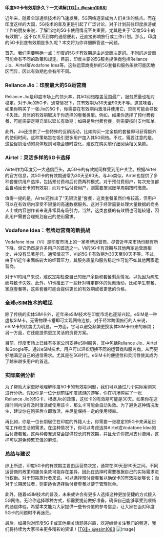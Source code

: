 **印度5G卡有效期多久？一文详解[[TG💪+ @esim1088](https://t.me/s/esim1088)]**

近年来，随着全球通信技术的飞速发展，5G网络逐渐成为人们关注的焦点。而在印度这样的大国，5G技术的普及更是引起了广泛讨论。对于计划前往印度旅游或工作的朋友来说，了解当地的5G卡使用情况至关重要。尤其是关于“印度5G卡的有效期”，这不仅关系到你的通信便利，还直接影响旅行或工作计划。那么，印度的5G卡到底有效期是多久呢？本文将为你详细解答这一问题。

首先，我们需要明确一点：印度的5G卡有效期是由运营商决定的。不同的运营商可能会有不同的政策和规定。目前，印度主要的5G服务提供商包括Reliance Jio、Airtel和Vodafone Idea等。这些运营商提供的5G套餐和服务条款可能因地区而异，因此有效期也会有所不同。

### Reliance Jio：印度最大的5G运营商

Reliance Jio是印度市场上的领头羊，其5G网络覆盖范围最广，服务质量也相对稳定。对于Jio的5G卡，通常情况下，其有效期为30天至90天不等。这意味着，如果你购买了一张Jio的5G卡，你需要在有效期内激活并使用它，否则可能会导致卡失效。具体的有效期取决于你选择的套餐类型。例如，如果你选择了预付费套餐，可能需要定期充值以延长有效期；如果是后付费套餐，则需要按时支付账单。

此外，Jio还提供了一些特殊的促销活动，比如购买一定金额的套餐即可获得额外的使用时间。这种策略旨在吸引更多用户加入其5G网络。不过，需要注意的是，这些促销活动的具体规则可能会随时变化，建议在购买前仔细阅读相关条款。

### Airtel：灵活多样的5G卡选择

Airtel作为印度另一大通信巨头，其5G卡的有效期同样受到用户关注。根据Airtel的官方信息，其5G卡的有效期通常为30天至60天。与Jio类似，Airtel也提供了多种套餐供用户选择，包括预付费和后付费两种模式。对于预付费用户，每次充值都会自动延长卡的有效期；而对于后付费用户，则需要按照账单周期按时缴费。

值得一提的是，Airtel还推出了“无限流量”套餐，这类套餐虽然价格较高，但用户可以在有效期内享受不限量的高速数据服务。这对于经常需要处理大量数据的商务人士或内容创作者来说非常具有吸引力。当然，这类套餐的有效期也可能较短，因此用户需要合理规划自己的使用需求。

### Vodafone Idea：老牌运营商的新挑战

Vodafone Idea（VI）是印度市场上的一家老牌运营商，尽管近年来市场份额有所下降，但它仍然是许多用户的首选之一。VI的5G卡有效期与其他两家运营商相比，并没有显著差异。通常情况下，VI的5G卡有效期为30天至90天不等。不过，由于VI近年来面临较大的经营压力，其服务质量和服务稳定性可能不如其他两家运营商。

对于VI的用户来说，建议定期检查自己的账户余额和套餐剩余情况，以免因为疏忽而导致卡失效。此外，VI也推出了一些针对特定群体的优惠活动，比如学生套餐、家庭套餐等，这些套餐可能会提供更长的有效期或者更低的价格。

### 全球eSIM技术的崛起

除了传统的实体SIM卡外，近年来eSIM技术在印度市场也逐渐兴起。eSIM是一种虚拟SIM卡，无需物理卡槽即可实现网络连接。对于经常跨国旅行的人来说，eSIM卡的优势尤为明显。一方面，它可以避免频繁更换实体SIM卡带来的麻烦；另一方面，它还能提供更加灵活的资费方案。

目前，印度市场上已经有多家公司支持eSIM服务，其中包括Reliance Jio、Airtel和Google等。通过eSIM技术，用户可以轻松切换不同的运营商和服务商，从而更好地满足自己的通信需求。尤其是在5G时代，eSIM卡的便捷性和灵活性使其成为了越来越多用户的首选。

### 实际案例分析

为了帮助大家更好地理解印度5G卡的有效期问题，我们可以通过几个实际案例来进行分析。假设你是一位计划前往印度旅游的游客，你在机场购买了一张Reliance Jio的5G卡。根据Jio的政策，这张卡的有效期可能是30天。如果你在这段时间内没有及时激活或使用该卡，那么卡可能会自动失效。为了避免这种情况发生，建议你在购买后立即激活，并尽量保持一定的使用频率。

再比如，你是一位长期居住在印度的外籍人士，你需要一张稳定的5G卡来满足日常工作和生活的需求。在这种情况下，你可以考虑选择Airtel或Vodafone Idea的后付费套餐。这两种套餐通常会提供较长的有效期，并且允许你按月支付费用，这样可以避免频繁充值的麻烦。

### 总结与建议

综上所述，印度5G卡的有效期主要由运营商决定，通常在30天至90天之间。不同运营商的政策和服务条款可能存在差异，因此在选择时需要根据自己的实际需求进行权衡。对于短期旅行者来说，可以选择预付费套餐以确保卡的有效期足够长；而对于长期居住者，则更适合选择后付费套餐以便于管理账单。

此外，随着eSIM技术的普及，未来或许会有更多人选择这种更加便捷的方式接入5G网络。无论你选择哪种方式，都需要提前做好准备，确保自己能够享受到顺畅的通信体验。希望本文能为大家提供一些有价值的参考信息，让大家在面对印度5G卡的问题时不再迷茫。

最后，如果你对印度5G卡或其他相关话题感兴趣，欢迎继续关注我们的频道，我们将持续为大家带来更多精彩的资讯！[[TG💪+ @esim1088](https://t.me/s/esim1088) ![Image](https://i.postimg.cc/4NQfJmqS/Snipaste-2025-05-13-00-14-12.png)]